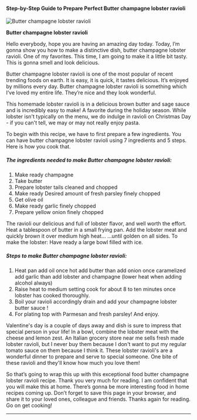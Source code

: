             

#### Step-by-Step Guide to Prepare Perfect Butter champagne lobster ravioli

![Butter champagne lobster ravioli](https://img-global.cpcdn.com/recipes/3f68b98a38ae045a/751x532cq70/butter-champagne-lobster-ravioli-recipe-main-photo.jpg)

**Butter champagne lobster ravioli**

Hello everybody, hope you are having an amazing day today. Today, I’m gonna show you how to make a distinctive dish, butter champagne lobster ravioli. One of my favorites. This time, I am going to make it a little bit tasty. This is gonna smell and look delicious.

Butter champagne lobster ravioli is one of the most popular of recent trending foods on earth. It is easy, it is quick, it tastes delicious. It’s enjoyed by millions every day. Butter champagne lobster ravioli is something which I’ve loved my entire life. They’re nice and they look wonderful.

This homemade lobster ravioli is in a delicious brown butter and sage sauce and is incredibly easy to make! A favorite during the holiday season. While lobster isn't typically on the menu, we do indulge in ravioli on Christmas Day - if you can't tell, we may or may not really enjoy pasta.

To begin with this recipe, we have to first prepare a few ingredients. You can have butter champagne lobster ravioli using 7 ingredients and 5 steps. Here is how you cook that.

##### The ingredients needed to make Butter champagne lobster ravioli:

1.  Make ready champagne
2.  Take butter
3.  Prepare lobster tails cleaned and chopped
4.  Make ready Desired amount of fresh parsley finely chopped
5.  Get olive oil
6.  Make ready garlic finely chopped
7.  Prepare yellow onion finely chopped

The ravioli our delicious and full of lobster flavor, and well worth the effort. Heat a tablespoon of butter in a small frying pan. Add the lobster meat and quickly brown it over medium high heat… …until golden on all sides. To make the lobster: Have ready a large bowl filled with ice.

##### Steps to make Butter champagne lobster ravioli:

1.  Heat pan add oil once hot add butter than add onion once caramelized add garlic than add lobster and champagne (lower heat when adding alcohol always)
2.  Raise heat to medium setting cook for about 8 to ten minutes once lobster has cooked thoroughly.
3.  Boil your ravioli accordingly drain and add your champagne lobster butter sauce !
4.  For plating top with Parmesan and fresh parsley! And enjoy.

Valentine's day is a couple of days away and dish is sure to impress that special person in your life! In a bowl, combine the lobster meat with the cheese and lemon zest. An Italian grocery store near me sells fresh made lobster ravioli, but I never buy them because I don't want to put my regular tomato sauce on them because I think it. These lobster ravioli's are a wonderful dinner to prepare and serve to special someone. One bite of these ravioli and they'll know how much you love them!

So that’s going to wrap this up with this exceptional food butter champagne lobster ravioli recipe. Thank you very much for reading. I am confident that you will make this at home. There’s gonna be more interesting food in home recipes coming up. Don’t forget to save this page in your browser, and share it to your loved ones, colleague and friends. Thanks again for reading. Go on get cooking!

* * *